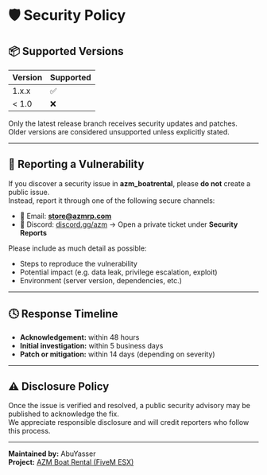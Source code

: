 # 🛡️ Security Policy

## 📦 Supported Versions
| Version | Supported |
|----------|------------|
| 1.x.x | ✅ |
| < 1.0 | ❌ |

Only the latest release branch receives security updates and patches.  
Older versions are considered unsupported unless explicitly stated.

---

## 🧩 Reporting a Vulnerability
If you discover a security issue in **azm_boatrental**, please **do not** create a public issue.  
Instead, report it through one of the following secure channels:

- 📧 Email: **store@azmrp.com** 
- 💬 Discord: [discord.gg/azm](https://discord.gg/azm) → Open a private ticket under **Security Reports**

Please include as much detail as possible:
- Steps to reproduce the vulnerability  
- Potential impact (e.g. data leak, privilege escalation, exploit)  
- Environment (server version, dependencies, etc.)

---

## 🕓 Response Timeline
- **Acknowledgement:** within 48 hours  
- **Initial investigation:** within 5 business days  
- **Patch or mitigation:** within 14 days (depending on severity)

---

## ⚠️ Disclosure Policy
Once the issue is verified and resolved, a public security advisory may be published to acknowledge the fix.  
We appreciate responsible disclosure and will credit reporters who follow this process.

---

**Maintained by:** AbuYasser  
**Project:** [AZM Boat Rental (FiveM ESX)](https://github.com/AbuYasser7/azm_boatrental)

